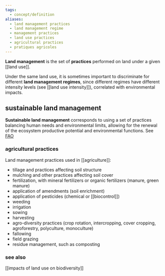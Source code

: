```yaml
---
tags:
  - concept/definition
aliases:
  - land management practices
  - land management regime
  - management practices
  - land use practices
  - agricultural practices
  - pratiques agricoles
---
```

**Land management** is the set of **practices** performed on land under a given [[land use]].

Under the same land use, it is sometimes important to discriminate for different **land management regimes**, since different regimes have different intensity levels (see [[land use intensity]]), correlated with environmental impacts.
## sustainable land management
**Sustainable land management** corresponds to using a set of practices balancing human needs and environmental limits, allowing for the renewal of the ecosystem productive potential and environmental functions. See [FAO](https://www.fao.org/land-water/land/sustainable-land-management/en/)
### agricultural practices
Land management practices used in [[agriculture]]:
- tillage and practices affecting soil structure
- mulching and other practices affecting soil cover
- fertilization, with mineral fertilizers or organic fertilizers (manure, green manure)
- application of amendments (soil enrichment)
- application of pesticides (chemical or [[biocontrol]])
- weeding
- irrigation
- sowing
- harvesting
- agro-diversity practices (crop rotation, intercropping, cover cropping, agroforestry, polyculture, monoculture)
- fallowing
- field grazing
- residue management, such as composting
### see also
[[impacts of land use on biodiversity]]